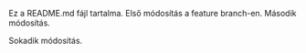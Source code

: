 Ez a README.md fájl tartalma.
Első módosítás a feature branch-en.
Második módosítás.

Sokadik módosítás.